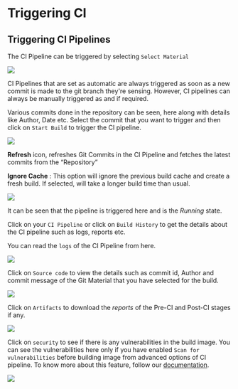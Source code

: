 # Triggering CI

## Triggering CI Pipelines

The CI Pipeline can be triggered by selecting `Select Material`

![](https://devtron-public-asset.s3.us-east-2.amazonaws.com/images/deploying-application/triggering-ci/select-material.jpg)

CI Pipelines that are set as automatic are always triggered as soon as a new commit is made to the git branch they're sensing. However, CI pipelines can always be manually triggered as and if required.

Various commits done in the repository can be seen, here along with details like Author, Date etc. Select the commit that you want to trigger and then click on `Start Build` to trigger the CI pipeline.

![](https://devtron-public-asset.s3.us-east-2.amazonaws.com/images/deploying-application/triggering-ci/start-build-1.jpg)


**Refresh** icon, refreshes Git Commits in the CI Pipeline and fetches the latest commits from the “Repository”

**Ignore Cache** : This option will ignore the previous build cache and create a fresh build. If selected, will take a longer build time than usual.

![](https://devtron-public-asset.s3.us-east-2.amazonaws.com/images/deploying-application/triggering-ci/build-history.jpg)

It can be seen that the pipeline is triggered here and is the _Running_ state.

Click on your `CI Pipeline` or click on `Build History` to get the details about the CI pipeline such as logs, reports etc.

You can read the `logs` of the CI Pipeline from here.

![](https://devtron-public-asset.s3.us-east-2.amazonaws.com/images/deploying-application/triggering-ci/build-history-logs.jpg)

Click on `Source code` to view the details such as commit id, Author and commit message of the Git Material that you have selected for the build.

![](https://devtron-public-asset.s3.us-east-2.amazonaws.com/images/deploying-application/triggering-ci/build-history-sc.jpg)

Click on `Artifacts` to download the _reports_ of the Pre-CI and Post-CI stages if any.

![](https://devtron-public-asset.s3.us-east-2.amazonaws.com/images/deploying-application/triggering-ci/build-history-artifacts.jpg)

Click on `security` to see if there is any vulnerabilities in the build image. You can see the vulnerabilities here only if you have enabled `Scan for vulnerabilities` before building image from advanced options of CI pipeline. To know more about this feature, follow our [documentation](../../user-guide/security-features.md).

![](https://devtron-public-asset.s3.us-east-2.amazonaws.com/images/deploying-application/triggering-ci/build-history-security.jpg)


